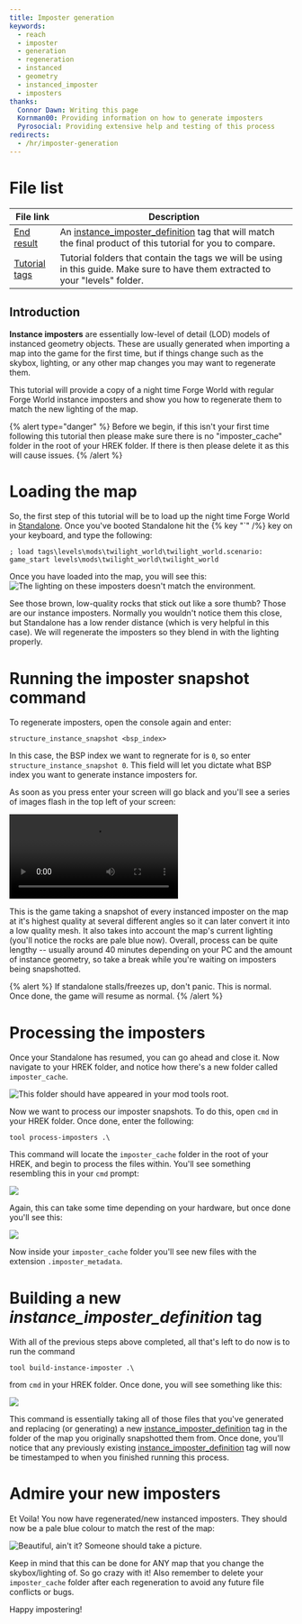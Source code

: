 ```yaml
---
title: Imposter generation
keywords:
  - reach
  - imposter
  - generation
  - regeneration
  - instanced
  - geometry
  - instanced_imposter
  - imposters
thanks:
  Connor Dawn: Writing this page
  Kornman00: Providing information on how to generate imposters
  Pyrosocial: Providing extensive help and testing of this process
redirects:
  - /hr/imposter-generation
---
```


# File list
| File link                                                                                                         | Description
|------------------------------------------------------------------------------------------------------------------ | --------------------------------------------------------------------------------
[End result](https://drive.google.com/file/d/1b2upKsiYUlI3Nji-8L2UteFU3ipU1YY7/view?usp=sharing)                    | An [instance_imposter_definition](~) tag that will  match the final product of this tutorial for you to compare.
[Tutorial tags](https://drive.google.com/file/d/1tFy3f72YZ59VaFrWn8CqkEg8aRiAEJAg/view?usp=sharing)                 | Tutorial folders that contain the tags we will be using in this guide. Make sure to have them extracted to your "levels" folder.


## Introduction

**Instance imposters** are essentially low-level of detail (LOD) models of instanced geometry objects. These are usually generated when importing a map into the game for the first time, but if things change such as the skybox, lighting, or any other map changes you may want to regenerate them.

This tutorial will provide a copy of a night time Forge World with regular Forge World instance imposters and show you how to regenerate them to match the new lighting of the map.

{% alert type="danger" %}
Before we begin, if this isn't your first time following this tutorial then please make sure there is no "imposter_cache" folder in the root of your HREK folder. If there is then please delete it as this will cause issues.
{% /alert %}

# Loading the map

So, the first step of this tutorial will be to load up the night time Forge World in [Standalone](~hr-standalone-build). Once you've booted Standalone hit the {% key "`" /%} key on your keyboard, and type the following:

```console
; load tags\levels\mods\twilight_world\twilight_world.scenario:
game_start levels\mods\twilight_world\twilight_world
```

Once you have loaded into the map, you will see this:
![](imposter1.jpg "The lighting on these imposters doesn't match the environment.")

See those brown, low-quality rocks that stick out like a sore thumb? Those are our instance imposters. Normally you wouldn't notice them this close, but Standalone has a low render distance (which is very helpful in this case). We will regenerate the imposters so they blend in with the lighting properly.

# Running the imposter snapshot command

To regenerate imposters, open the console again and enter:

```console
structure_instance_snapshot <bsp_index>
```
In this case, the BSP index we want to regnerate for is `0`, so enter `structure_instance_snapshot 0`. This field will let you dictate what BSP index you want to generate instance imposters for.

As soon as you press enter your screen will go black and you'll see a series of images flash in the top left of your screen:

![](imposter_generation.mp4)

This is the game taking a snapshot of every instanced imposter on the map at it's highest quality at several different angles so it can later convert it into a low quality mesh. It also takes into account the map's current lighting (you'll notice the rocks are pale blue now). Overall, process can be quite lengthy -- usually around 40 minutes depending on your PC and the amount of instance geometry, so take a break while you're waiting on imposters being snapshotted.

{% alert %}
If standalone stalls/freezes up, don't panic. This is normal. Once done, the game will resume as normal.
{% /alert %}

# Processing the imposters

Once your Standalone has resumed, you can go ahead and close it. Now navigate to your HREK folder, and notice how there's a new folder called `imposter_cache`.

![](imposter3.jpg "This folder should have appeared in your mod tools root.")

Now we want to process our imposter snapshots. To do this, open `cmd` in your HREK folder. Once done, enter the following:

```console
tool process-imposters .\
```
This command will locate the `imposter_cache` folder in the root of your HREK, and begin to process the files within. You'll see something resembling this in your `cmd` prompt:

![](imposter4.jpg)

Again, this can take some time depending on your hardware, but once done you'll see this:

![](imposter5.jpg)

Now inside your `imposter_cache` folder you'll see new files with the extension `.imposter_metadata`.


# Building a new _instance_imposter_definition_ tag

With all of the previous steps above completed, all that's left to do now is to run the command
```console
tool build-instance-imposter .\
```
from `cmd` in your HREK folder. Once done, you will see something like this:

![](imposter6.jpg)

This command is essentially taking all of those files that you've generated and replacing (or generating) a new [instance_imposter_definition](~) tag in the folder of the map you originally snapshotted them from. Once done, you'll notice that any previously existing [instance_imposter_definition](~) tag will now be timestamped to when you finished running this process.

# Admire your new imposters

Et Voila! You now have regenerated/new instanced imposters. They should now be a pale blue colour to match the rest of the map:

![](imposter7.jpg "Beautiful, ain't it? Someone should take a picture.")

Keep in mind that this can be done for ANY map that you change the skybox/lighting of. So go crazy with it! Also remember to delete your `imposter_cache` folder after each regeneration to avoid any future file conflicts or bugs.

Happy impostering!